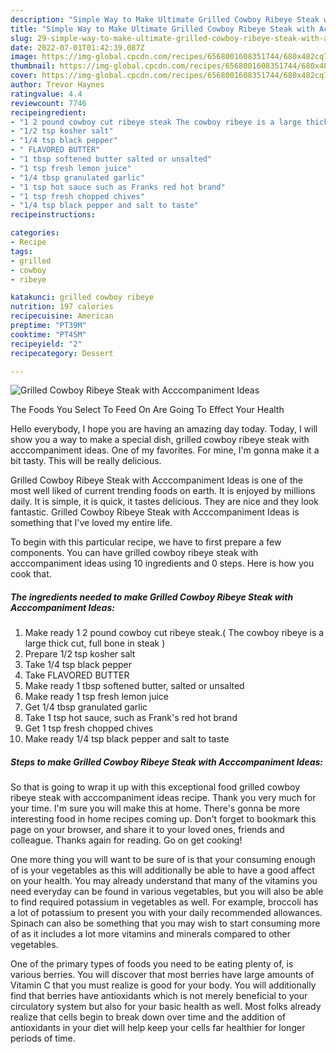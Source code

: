 ```yaml
---
description: "Simple Way to Make Ultimate Grilled Cowboy Ribeye Steak with Acccompaniment Ideas"
title: "Simple Way to Make Ultimate Grilled Cowboy Ribeye Steak with Acccompaniment Ideas"
slug: 29-simple-way-to-make-ultimate-grilled-cowboy-ribeye-steak-with-acccompaniment-ideas
date: 2022-07-01T01:42:39.087Z
image: https://img-global.cpcdn.com/recipes/6568001608351744/680x482cq70/grilled-cowboy-ribeye-steak-with-acccompaniment-ideas-recipe-main-photo.jpg
thumbnail: https://img-global.cpcdn.com/recipes/6568001608351744/680x482cq70/grilled-cowboy-ribeye-steak-with-acccompaniment-ideas-recipe-main-photo.jpg
cover: https://img-global.cpcdn.com/recipes/6568001608351744/680x482cq70/grilled-cowboy-ribeye-steak-with-acccompaniment-ideas-recipe-main-photo.jpg
author: Trevor Haynes
ratingvalue: 4.4
reviewcount: 7746
recipeingredient:
- "1 2 pound cowboy cut ribeye steak The cowboy ribeye is a large thick cut full bone in steak "
- "1/2 tsp kosher salt"
- "1/4 tsp black pepper"
- " FLAVORED BUTTER"
- "1 tbsp softened butter salted or unsalted"
- "1 tsp fresh lemon juice"
- "1/4 tbsp granulated garlic"
- "1 tsp hot sauce such as Franks red hot brand"
- "1 tsp fresh chopped chives"
- "1/4 tsp black pepper and salt to taste"
recipeinstructions:

categories:
- Recipe
tags:
- grilled
- cowboy
- ribeye

katakunci: grilled cowboy ribeye 
nutrition: 197 calories
recipecuisine: American
preptime: "PT39M"
cooktime: "PT45M"
recipeyield: "2"
recipecategory: Dessert

---
```



![Grilled Cowboy Ribeye Steak with Acccompaniment Ideas](https://img-global.cpcdn.com/recipes/6568001608351744/680x482cq70/grilled-cowboy-ribeye-steak-with-acccompaniment-ideas-recipe-main-photo.jpg)

The Foods You Select To Feed On Are Going To Effect Your Health

Hello everybody, I hope you are having an amazing day today. Today, I will show you a way to make a special dish, grilled cowboy ribeye steak with acccompaniment ideas. One of my favorites. For mine, I'm gonna make it a bit tasty. This will be really delicious.



Grilled Cowboy Ribeye Steak with Acccompaniment Ideas is one of the most well liked of current trending foods on earth. It is enjoyed by millions daily. It is simple, it is quick, it tastes delicious. They are nice and they look fantastic. Grilled Cowboy Ribeye Steak with Acccompaniment Ideas is something that I've loved my entire life.


To begin with this particular recipe, we have to first prepare a few components. You can have grilled cowboy ribeye steak with acccompaniment ideas using 10 ingredients and 0 steps. Here is how you cook that.

<!--inarticleads1-->

##### The ingredients needed to make Grilled Cowboy Ribeye Steak with Acccompaniment Ideas:

1. Make ready 1 2 pound cowboy cut ribeye steak.( The cowboy ribeye is a large thick cut, full bone in steak )
1. Prepare 1/2 tsp kosher salt
1. Take 1/4 tsp black pepper
1. Take  FLAVORED BUTTER
1. Make ready 1 tbsp softened butter, salted or unsalted
1. Make ready 1 tsp fresh lemon juice
1. Get 1/4 tbsp granulated garlic
1. Take 1 tsp hot sauce, such as Frank&#39;s red hot brand
1. Get 1 tsp fresh chopped chives
1. Make ready 1/4 tsp black pepper and salt to taste




<!--inarticleads2-->

##### Steps to make Grilled Cowboy Ribeye Steak with Acccompaniment Ideas:





So that is going to wrap it up with this exceptional food grilled cowboy ribeye steak with acccompaniment ideas recipe. Thank you very much for your time. I'm sure you will make this at home. There's gonna be more interesting food in home recipes coming up. Don't forget to bookmark this page on your browser, and share it to your loved ones, friends and colleague. Thanks again for reading. Go on get cooking!

One more thing you will want to be sure of is that your consuming enough of is your vegetables as this will additionally be able to have a good affect on your health. You may already understand that many of the vitamins you need everyday can be found in various vegetables, but you will also be able to find required potassium in vegetables as well. For example, broccoli has a lot of potassium to present you with your daily recommended allowances. Spinach can also be something that you may wish to start consuming more of as it includes a lot more vitamins and minerals compared to other vegetables.

One of the primary types of foods you need to be eating plenty of, is various berries. You will discover that most berries have large amounts of Vitamin C that you must realize is good for your body. You will additionally find that berries have antioxidants which is not merely beneficial to your circulatory system but also for your basic health as well. Most folks already realize that cells begin to break down over time and the addition of antioxidants in your diet will help keep your cells far healthier for longer periods of time.
